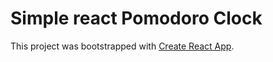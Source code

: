 # Simple react Pomodoro Clock
This project was bootstrapped with [Create React App](https://github.com/facebookincubator/create-react-app).
